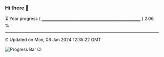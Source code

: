### Hi there 👋

⏳ Year progress { ▁▁▁▁▁▁▁▁▁▁▁▁▁▁▁▁▁▁▁▁▁▁▁▁▁▁▁▁▁▁ } 2.06 %

---

⏰ Updated on Mon, 08 Jan 2024 12:35:22 GMT

![Progress Bar CI](https://github.com/ZhaoGui/ZhaoGui/workflows/Progress%20Bar%20CI/badge.svg)
